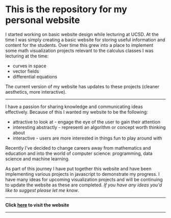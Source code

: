 # This is the repository for my personal website

I started working on basic website design while lecturing at UCSD. At the time I was simply creating a basic website for storing useful information and content for the students. Over time this grew into a place to implement some math visualization projects relevant to the calculus classes I was lecturing at the time:

- curves in space
- vector fields
- differential equations

The current version of my website has updates to these projects (cleaner aesthetics, more interactive).

<hr>

I have a passion for sharing knowledge and communicating ideas effectively. Because of this I wanted my website to be the following: 

- attractive to look at - engage the eye of the user to gain their attention
- interesting abstractly - representi an algorithm or concept worth thinking about 
- interactive - users are more interested in things fun to play around with

Recently I've decided to change careers away from mathematics and education and into the world of computer science: programming, data science and machine learning. 

As part of this journey I have put together this website and have been implementing various projects in javascript to demonstrate my progress. I have many ideas for upcoming visualization projects and will be continuing to update the website as these are completed. *If you have any ideas you'd like to suggest please let me know*.

<hr>

**Click [here](https://pova.github.io/personal/) to visit the website**

<hr>
